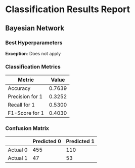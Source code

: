 # Classification Results Report

## Bayesian Network

### Best Hyperparameters

**Exception**: Does not apply

### Classification Metrics

| Metric     | Value   |
|------------|---------|
| Accuracy   | 0.7639 |
| Precision for 1  | 0.3252 |
| Recall for 1     | 0.5300 |
| F1-Score for 1   | 0.4030 |

### Confusion Matrix

|   | Predicted 0 | Predicted 1 |
|---|--------------|--------------|
| Actual 0 | 455 | 110 |
| Actual 1 | 47 | 53 |

